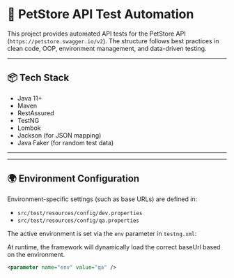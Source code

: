 # 🐾 PetStore API Test Automation

This project provides automated API tests for the PetStore API (`https://petstore.swagger.io/v2`).
The structure follows best practices in clean code, OOP, environment management, and data-driven testing.

---

## 📦 Tech Stack

- Java 11+
- Maven
- RestAssured
- TestNG
- Lombok
- Jackson (for JSON mapping)
- Java Faker (for random test data)

---

---

## 🌍 Environment Configuration

Environment-specific settings (such as base URLs) are defined in:

- `src/test/resources/config/dev.properties`
- `src/test/resources/config/qa.properties`

The active environment is set via the `env` parameter in `testng.xml`:

At runtime, the framework will dynamically load the correct baseUrl based on the environment.
```xml
<parameter name="env" value="qa" />



